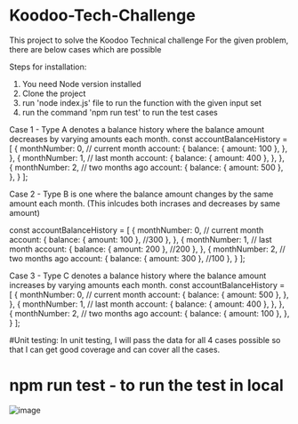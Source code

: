 # Koodoo-Tech-Challenge
This project to solve the Koodoo Technical challenge
For the given problem, there are below cases which are possible

Steps for installation:
1. You need Node version installed
2. Clone the project
3. run 'node index.js' file to run the function with the given input set
4. run the command 'npm run test' to run the test cases

Case 1 - Type A denotes a balance history where the balance amount decreases by varying amounts each month.
const accountBalanceHistory = [
    {
      monthNumber: 0, // current month
      account: {
        balance: { amount: 100 },
      },
    },
    {
      monthNumber: 1, // last month
      account: {
        balance: { amount: 400 },
      },
    },
    {
      monthNumber: 2, // two months ago
      account: {
        balance: { amount: 500 },
      },
    }
  ];

Case 2 - Type B is one where the balance amount changes by the same amount each month.
             (This inlcudes both incrases and decreases by same amount)

const accountBalanceHistory = [
    {
      monthNumber: 0, // current month
      account: {
        balance: { amount: 100 }, //300
      },
    },
    {
      monthNumber: 1, // last month
      account: {
        balance: { amount: 200 }, //200
      },
    },
    {
      monthNumber: 2, // two months ago
      account: {
        balance: { amount: 300 }, //100
      },
    }
  ];

    
Case 3 - Type C denotes a balance history where the balance amount increases by varying amounts each month.
const accountBalanceHistory = [
    {
      monthNumber: 0, // current month
      account: {
        balance: { amount: 500 },
      },
    },
    {
      monthNumber: 1, // last month
      account: {
        balance: { amount: 400 },
      },
    },
    {
      monthNumber: 2, // two months ago
      account: {
        balance: { amount: 100 },
      },
    }
  ];


#Unit testing: 
In unit testing, I will pass the data for all 4 cases possible so that I can get good coverage and can cover all the cases.

# npm run test - to run the test in local 
![image](https://user-images.githubusercontent.com/42666782/145032574-89338ad8-1582-4a4a-a8f5-3ab997645a48.png)

